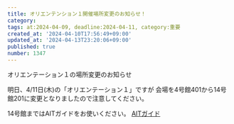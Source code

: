 ```yaml
---
title: オリエンテンション１開催場所変更のお知らせ！
category:
tags: at:2024-04-09, deadline:2024-04-11, category:重要
created_at: '2024-04-10T17:56:49+09:00'
updated_at: '2024-04-13T23:20:06+09:00'
published: true
number: 1347
---
```


オリエンテーション１の場所変更のお知らせ

明日、4/11日(木)の「オリエンテーション１」ですが
会場を4号館401から14号館201に変更となりましたので注意してください。

14号館まではAITガイドをお使いください。
[AITガイド](https://ait-guide.sysken.net)

